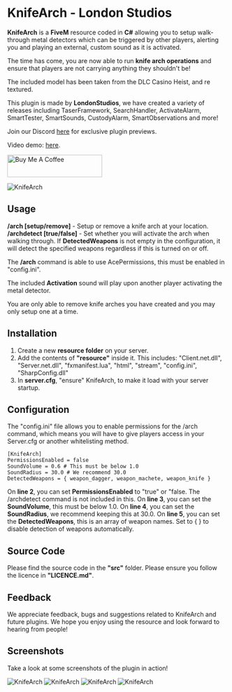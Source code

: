 # KnifeArch - London Studios
**KnifeArch** is a **FiveM** resource coded in **C#** allowing you to setup walk-through metal detectors which can be triggered by other players, alerting you and playing an external, custom sound as it is activated.

The time has come, you are now able to run **knife arch operations** and ensure that players are not carrying anything they shouldn't be!

The included model has been taken from the DLC Casino Heist, and re textured.

This plugin is made by **LondonStudios**, we have created a variety of releases including TaserFramework, SearchHandler, ActivateAlarm, SmartTester, SmartSounds, CustodyAlarm, SmartObservations and more!

Join our Discord [here](https://discord.gg/AtPt9ND) for exclusive plugin previews.

Video demo: [here](https://streamable.com/xhopxq).


<a href="https://www.buymeacoffee.com/londonstudios" target="_blank"><img src="https://cdn.buymeacoffee.com/buttons/default-orange.png" alt="Buy Me A Coffee" style="height: 51px !important;width: 217px !important;" ></a>

![KnifeArch](https://i.imgur.com/rGI87K3.png)

## Usage
**/arch [setup/remove]** - Setup or remove a knife arch at your location.
**/archdetect [true/false]** - Set whether you will activate the arch when walking through. If **DetectedWeapons** is not empty in the configuration, it will detect the specified weapons regardless if this is turned on or off.

The **/arch** command is able to use AcePermissions, this must be enabled in "config.ini".

The included **Activation** sound will play upon another player activating the metal detector.

You are only able to remove knife arches you have created and you may only setup one at a time.
## Installation
 1.  Create a new **resource folder** on your server.
 2.  Add the contents of **"resource"** inside it. This includes:
"Client.net.dll", "Server.net.dll", "fxmanifest.lua", "html", "stream", "config.ini", "SharpConfig.dll"
3. In **server.cfg**, "ensure" KnifeArch, to make it load with your server startup.
## Configuration
The "config.ini" file allows you to enable permissions for the /arch command, which means you will have to give players access in your Server.cfg or another whitelisting method.

    [KnifeArch]
    PermissionsEnabled = false
    SoundVolume = 0.6 # This must be below 1.0
    SoundRadius = 30.0 # We recommend 30.0
    DetectedWeapons = { weapon_dagger, weapon_machete, weapon_knife }

On **line 2**, you can set **PermissionsEnabled** to "true" or "false. The /archdetect command is not included in this.
On **line 3**, you can set the **SoundVolume**, this must be below 1.0.
On **line 4**, you can set the **SoundRadius**, we recommend keeping this at 30.0.
On **line 5**, you can set the **DetectedWeapons**, this is an array of weapon names. Set to { } to disable detection of weapons automatically.
  
## Source Code
Please find the source code in the **"src"** folder. Please ensure you follow the licence in **"LICENCE.md"**.

## Feedback
We appreciate feedback, bugs and suggestions related to KnifeArch and future plugins. We hope you enjoy using the resource and look forward to hearing from people!

## Screenshots
Take a look at some screenshots of the plugin in action!

![KnifeArch](https://i.imgur.com/7zAKuUL.png)
![KnifeArch](https://i.imgur.com/8vnukGE.png)
![KnifeArch](https://i.imgur.com/PkXtdea.png)
![KnifeArch](https://i.imgur.com/EnktRJ0.png)
